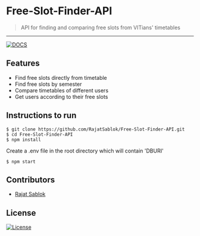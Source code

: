 # Free-Slot-Finder-API

> <Subtitle>
> API for finding and comparing free slots from VITians' timetables

---

[![DOCS](https://img.shields.io/badge/Documentation-see%20docs-green?style=flat-square&logo=appveyor)](https://documenter.getpostman.com/view/8339014/T17Q3iJR)

## Features

- Find free slots directly from timetable
- Find free slots by semester
- Compare timetables of different users
- Get users according to their free slots

## Instructions to run

```
$ git clone https://github.com/RajatSablok/Free-Slot-Finder-API.git
$ cd Free-Slot-Finder-API
$ npm install

```

Create a .env file in the root directory which will contain 'DBURI'

```
$ npm start

```

## Contributors

- <a href="https://github.com/RajatSablok">Rajat Sablok</a>

## License

[![License](http://img.shields.io/:license-mit-blue.svg?style=flat-square)](http://badges.mit-license.org)
